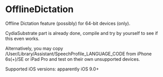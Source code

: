 OfflineDictation
==========

Offline Dictation feature (possibly) for 64-bit devices (only).

CydiaSubstrate part is already done, compile and try by yourself to see if this even works.

Alternatively, you may copy /User/Library/Assistant/SpeechProfile\_LANGUAGE\_CODE from iPhone 6s(+)/SE or iPad Pro and test on their own unsupported devices.

Supported iOS versions: apparently iOS 9.0+
